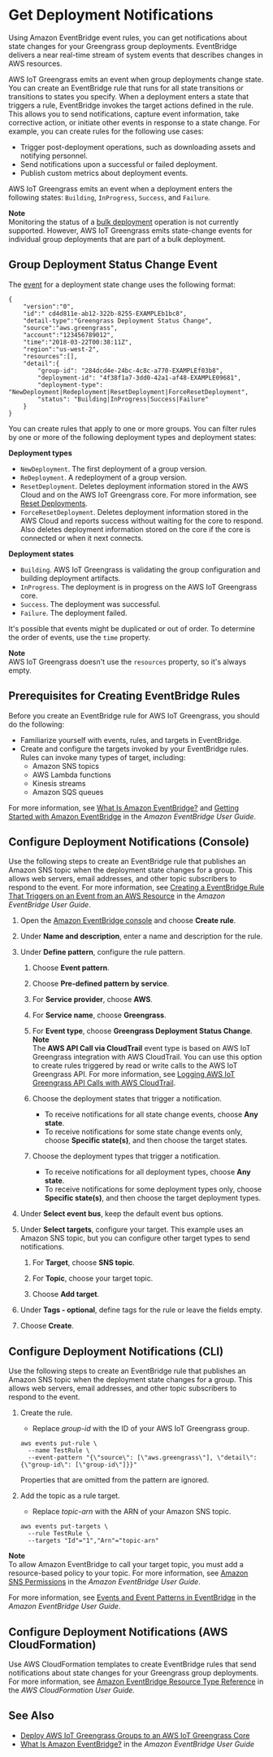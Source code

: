 # Get Deployment Notifications<a name="deployment-notifications"></a>

Using Amazon EventBridge event rules, you can get notifications about state changes for your Greengrass group deployments\. EventBridge delivers a near real\-time stream of system events that describes changes in AWS resources\.

AWS IoT Greengrass emits an event when group deployments change state\. You can create an EventBridge rule that runs for all state transitions or transitions to states you specify\. When a deployment enters a state that triggers a rule, EventBridge invokes the target actions defined in the rule\. This allows you to send notifications, capture event information, take corrective action, or initiate other events in response to a state change\. For example, you can create rules for the following use cases:
+ Trigger post\-deployment operations, such as downloading assets and notifying personnel\.
+ Send notifications upon a successful or failed deployment\.
+ Publish custom metrics about deployment events\.

AWS IoT Greengrass emits an event when a deployment enters the following states: `Building`, `InProgress`, `Success`, and `Failure`\.

**Note**  
Monitoring the status of a [bulk deployment](bulk-deploy-cli.md) operation is not currently supported\. However, AWS IoT Greengrass emits state\-change events for individual group deployments that are part of a bulk deployment\.

## Group Deployment Status Change Event<a name="events-message-format"></a>

The [event](https://docs.aws.amazon.com/AmazonCloudWatch/latest/events/CloudWatchEventsandEventPatterns.html) for a deployment state change uses the following format:

```
{
    "version":"0",
    "id":" cd4d811e-ab12-322b-8255-EXAMPLEb1bc8",
    "detail-type":"Greengrass Deployment Status Change",
    "source":"aws.greengrass",
    "account":"123456789012",
    "time":"2018-03-22T00:38:11Z",
    "region":"us-west-2",
    "resources":[],
    "detail":{    
        "group-id": "284dcd4e-24bc-4c8c-a770-EXAMPLEf03b8",
        "deployment-id": "4f38f1a7-3dd0-42a1-af48-EXAMPLE09681",
        "deployment-type": "NewDeployment|Redeployment|ResetDeployment|ForceResetDeployment",
        "status": "Building|InProgress|Success|Failure"
    }
}
```

You can create rules that apply to one or more groups\. You can filter rules by one or more of the following deployment types and deployment states:

**Deployment types**  
+ `NewDeployment`\. The first deployment of a group version\.
+ `ReDeployment`\. A redeployment of a group version\.
+ `ResetDeployment`\. Deletes deployment information stored in the AWS Cloud and on the AWS IoT Greengrass core\. For more information, see [Reset Deployments](reset-deployments-scenario.md)\.
+ `ForceResetDeployment`\. Deletes deployment information stored in the AWS Cloud and reports success without waiting for the core to respond\. Also deletes deployment information stored on the core if the core is connected or when it next connects\.

**Deployment states**  
+ `Building`\. AWS IoT Greengrass is validating the group configuration and building deployment artifacts\.
+ `InProgress`\. The deployment is in progress on the AWS IoT Greengrass core\.
+ `Success`\. The deployment was successful\.
+ `Failure`\. The deployment failed\.

It's possible that events might be duplicated or out of order\. To determine the order of events, use the `time` property\.

**Note**  
AWS IoT Greengrass doesn't use the `resources` property, so it's always empty\.

## Prerequisites for Creating EventBridge Rules<a name="create-events-rule-prereqs"></a>

Before you create an EventBridge rule for AWS IoT Greengrass, you should do the following:
+ Familiarize yourself with events, rules, and targets in EventBridge\.
+ Create and configure the targets invoked by your EventBridge rules\. Rules can invoke many types of target, including:
  + Amazon SNS topics
  + AWS Lambda functions
  + Kinesis streams
  + Amazon SQS queues

For more information, see [What Is Amazon EventBridge?](https://docs.aws.amazon.com/eventbridge/latest/userguide/what-is-amazon-eventbridge.html) and [Getting Started with Amazon EventBridge](https://docs.aws.amazon.com/eventbridge/latest/userguide/eventbridge-getting-set-up.html) in the *Amazon EventBridge User Guide*\.

## Configure Deployment Notifications \(Console\)<a name="create-events-rule-console"></a>

Use the following steps to create an EventBridge rule that publishes an Amazon SNS topic when the deployment state changes for a group\. This allows web servers, email addresses, and other topic subscribers to respond to the event\. For more information, see [Creating a EventBridge Rule That Triggers on an Event from an AWS Resource](https://docs.aws.amazon.com/eventbridge/latest/userguide/create-eventbridge-rule.html) in the *Amazon EventBridge User Guide*\.

1. Open the [Amazon EventBridge console](https://console.aws.amazon.com/events/) and choose **Create rule**\.

1. Under **Name and description**, enter a name and description for the rule\.

1. Under **Define pattern**, configure the rule pattern\.

   1. Choose **Event pattern**\.

   1. Choose **Pre\-defined pattern by service**\.

   1. For **Service provider**, choose **AWS**\.

   1. For **Service name**, choose **Greengrass**\.

   1. For **Event type**, choose **Greengrass Deployment Status Change**\.
**Note**  
The **AWS API Call via CloudTrail** event type is based on AWS IoT Greengrass integration with AWS CloudTrail\. You can use this option to create rules triggered by read or write calls to the AWS IoT Greengrass API\. For more information, see [Logging AWS IoT Greengrass API Calls with AWS CloudTrail](logging-using-cloudtrail.md)\.

   1. Choose the deployment states that trigger a notification\.
      + To receive notifications for all state change events, choose **Any state**\.
      + To receive notifications for some state change events only, choose **Specific state\(s\)**, and then choose the target states\.

   1. Choose the deployment types that trigger a notification\.
      + To receive notifications for all deployment types, choose **Any state**\.
      + To receive notifications for some deployment types only, choose **Specific state\(s\)**, and then choose the target deployment types\.

1. Under **Select event bus**, keep the default event bus options\.

1. Under **Select targets**, configure your target\. This example uses an Amazon SNS topic, but you can configure other target types to send notifications\.

   1. For **Target**, choose **SNS topic**\.

   1. For **Topic**, choose your target topic\.

   1. Choose **Add target**\.

1. Under **Tags \- optional**, define tags for the rule or leave the fields empty\.

1. Choose **Create**\.

## Configure Deployment Notifications \(CLI\)<a name="create-events-rule-cli"></a>

Use the following steps to create an EventBridge rule that publishes an Amazon SNS topic when the deployment state changes for a group\. This allows web servers, email addresses, and other topic subscribers to respond to the event\.

1. Create the rule\.
   + Replace *group\-id* with the ID of your AWS IoT Greengrass group\.

   ```
   aws events put-rule \
     --name TestRule \
     --event-pattern "{\"source\": [\"aws.greengrass\"], \"detail\": {\"group-id\": [\"group-id\"]}}"
   ```

   Properties that are omitted from the pattern are ignored\.

1. Add the topic as a rule target\.
   + Replace *topic\-arn* with the ARN of your Amazon SNS topic\.

   ```
   aws events put-targets \
     --rule TestRule \
     --targets "Id"="1","Arn"="topic-arn"
   ```
**Note**  
To allow Amazon EventBridge to call your target topic, you must add a resource\-based policy to your topic\. For more information, see [Amazon SNS Permissions](https://docs.aws.amazon.com/eventbridge/latest/userguide/resource-based-policies-eventbridge.html#sns-permissions) in the *Amazon EventBridge User Guide*\.

For more information, see [Events and Event Patterns in EventBridge](https://docs.aws.amazon.com/eventbridge/latest/userguide/eventbridge-and-event-patterns.html) in the *Amazon EventBridge User Guide*\.

## Configure Deployment Notifications \(AWS CloudFormation\)<a name="create-events-rule-cloudformation"></a>

Use AWS CloudFormation templates to create EventBridge rules that send notifications about state changes for your Greengrass group deployments\. For more information, see [Amazon EventBridge Resource Type Reference](https://docs.aws.amazon.com/AWSCloudFormation/latest/UserGuide/AWS_Events.html) in the *AWS CloudFormation User Guide*\.

## See Also<a name="deployment-notifications-see-also"></a>
+ [Deploy AWS IoT Greengrass Groups to an AWS IoT Greengrass Core](deployments.md)
+ [What Is Amazon EventBridge?](https://docs.aws.amazon.com/eventbridge/latest/userguide/what-is-amazon-eventbridge.html) in the *Amazon EventBridge User Guide*